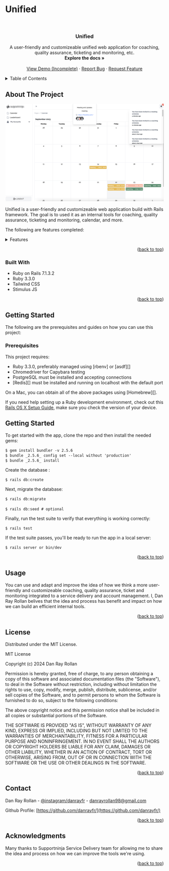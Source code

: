 ﻿<a id="readme-top"></a>

Unified
==================

<!-- PROJECT LOGO -->
<br />
<div align="center">
<h3 align="center">Unified</h3>

  <p align="center">
    A user-friendly and customizeable unified web application for coaching, quality assurance, ticketing and monitoring, etc.
    <br />
      <strong>Explore the docs »</strong>
    <br />
    <br />
    <a href="https://youtu.be/oZ_M5ByqM3M">View Demo (Incomplete)</a>
    ·
    <a href="https://github.com/danrayfr/unified/issues">Report Bug</a>
    ·
    <a href="https://github.com/danrayfr/unified/issues">Request Feature</a>
  </p>
</div>

<!-- TABLE OF CONTENTS -->
<details>
  <summary>Table of Contents</summary>
  <ol>
    <li>
      <a href="#about-the-project">About The Project</a>
      <ul>
        <li><a href="#built-with">Built With</a></li>
      </ul>
    </li>
    <li>
      <a href="#getting-started">Getting Started</a>
      <ul>
        <li><a href="#prerequisites">Prerequisites</a></li>
        <li><a href="#installation">Installation</a></li>
      </ul>
    </li>
    <li><a href="#usage">Usage</a></li>
    <li><a href="#license">License</a></li>
    <li><a href="#contact">Contact</a></li>
    <li><a href="#acknowledgments">Acknowledgments</a></li>
  </ol>
</details>

<!-- ABOUT THE PROJECT -->
## About The Project

[![Product Name Screen Shot][product-screenshot]](https://www.youtube.com/watch?v=ZSmCFUZnvMc)

Unified is a user-friendly and customizeable web application build with Rails framework. The goal is to used it as an internal tools for coaching, quality assurance, ticketing and monitoring, calendar, and more.

The following are features completed:

<details>
  <summary>Features</summary>
  <ul>
    <li>Coaching framework</li>
    <li>Quality Assurance framework</li>
    <li>Emailing services and notifications</li>
    <li>Ticket and monitoring</li>
    <li>Account management system</li>
    <li>User authentication, and more.</li>
  <ul>
</details>

<p align="right">(<a href="#readme-top">back to top</a>)</p>

### Built With

* Ruby on Rails 7.1.3.2
* Ruby 3.3.0
* Tailwind CSS
* Stimulus JS

<p align="right">(<a href="#readme-top">back to top</a>)</p>

<!-- GETTING STARTED -->
## Getting Started

The following are the prerequisites and guides on how you can use this
project:

### Prerequisites

This project requires:

- Ruby 3.3.0, preferably managed using [rbenv] or [asdf][]
- Chromedriver for Capybara testing
- PostgreSQL must be installed and accepting connections
- [Redis][] must be installed and running on localhost with the default port

On a Mac, you can obtain all of the above packages using [Homebrew][].

If you need help setting up a Ruby development environment, check out this [Rails OS X Setup Guide](https://gorails.com/setup/macos/13-ventura), make sure you check the version of your device.

## Getting Started

To get started with the app, clone the repo and then install the needed gems:

```
$ gem install bundler -v 2.5.6
$ bundle _2.5.6_ config set --local without 'production'
$ bundle _2.5.6_ install
```

Create the database :

```
$ rails db:create
```

Next, migrate the database:

```
$ rails db:migrate

$ rails db:seed # optional
```

Finally, run the test suite to verify that everything is working correctly:

```
$ rails test
```

If the test suite passes, you'll be ready to run the app in a local server:

```
$ rails server or bin/dev
```

<p align="right">(<a href="#readme-top">back to top</a>)</p>

## Usage

You can use and adapt and improve the idea of how we think a more user-friendly and customizeable coaching, quality assurance, ticket and monitoring integrated to a service delivery and account management. I, Dan Ray Rollan belives that the idea and process has benefit and impact on how we can build an efficient internal tools.

<p align="right">(<a href="#readme-top">back to top</a>)</p>


## License

Distributed under the MIT License.

MIT License

Copyright (c) 2024 Dan Ray Rollan

Permission is hereby granted, free of charge, to any person obtaining a copy
of this software and associated documentation files (the "Software"), to deal
in the Software without restriction, including without limitation the rights
to use, copy, modify, merge, publish, distribute, sublicense, and/or sell
copies of the Software, and to permit persons to whom the Software is
furnished to do so, subject to the following conditions:

The above copyright notice and this permission notice shall be included in all
copies or substantial portions of the Software.

THE SOFTWARE IS PROVIDED "AS IS", WITHOUT WARRANTY OF ANY KIND, EXPRESS OR
IMPLIED, INCLUDING BUT NOT LIMITED TO THE WARRANTIES OF MERCHANTABILITY,
FITNESS FOR A PARTICULAR PURPOSE AND NONINFRINGEMENT. IN NO EVENT SHALL THE
AUTHORS OR COPYRIGHT HOLDERS BE LIABLE FOR ANY CLAIM, DAMAGES OR OTHER
LIABILITY, WHETHER IN AN ACTION OF CONTRACT, TORT OR OTHERWISE, ARISING FROM,
OUT OF OR IN CONNECTION WITH THE SOFTWARE OR THE USE OR OTHER DEALINGS IN THE
SOFTWARE.

<p align="right">(<a href="#readme-top">back to top</a>)</p>

## Contact

Dan Ray Rollan - [@instagram/danrayfr](https://www.instagram.com/danray_fr/) - danrayrollan98@gmail.com

Github Profile: [https://github.com/danrayfr/](https://github.com/danrayfr/)

<p align="right">(<a href="#readme-top">back to top</a>)</p>

<!-- ACKNOWLEDGMENTS -->
## Acknowledgments

Many thanks to Supportninja Service Delivery team for allowing me to share the idea and process on how we can improve the tools we're using.

<p align="right">(<a href="#readme-top">back to top</a>)</p>

<!-- MARKDOWN LINKS & IMAGES -->
[product-screenshot]: ./app/assets/images/documentations/unified.png
